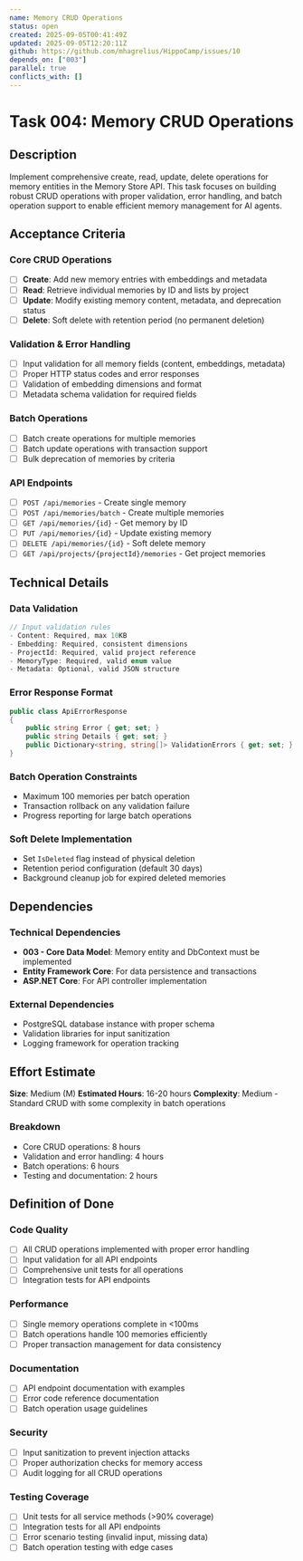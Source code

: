 ```yaml
---
name: Memory CRUD Operations
status: open
created: 2025-09-05T00:41:49Z
updated: 2025-09-05T12:20:11Z
github: https://github.com/mhagrelius/HippoCamp/issues/10
depends_on: ["003"]
parallel: true
conflicts_with: []
---
```


# Task 004: Memory CRUD Operations

## Description

Implement comprehensive create, read, update, delete operations for memory entities in the Memory Store API. This task focuses on building robust CRUD operations with proper validation, error handling, and batch operation support to enable efficient memory management for AI agents.

## Acceptance Criteria

### Core CRUD Operations
- [ ] **Create**: Add new memory entries with embeddings and metadata
- [ ] **Read**: Retrieve individual memories by ID and lists by project
- [ ] **Update**: Modify existing memory content, metadata, and deprecation status
- [ ] **Delete**: Soft delete with retention period (no permanent deletion)

### Validation & Error Handling
- [ ] Input validation for all memory fields (content, embeddings, metadata)
- [ ] Proper HTTP status codes and error responses
- [ ] Validation of embedding dimensions and format
- [ ] Metadata schema validation for required fields

### Batch Operations
- [ ] Batch create operations for multiple memories
- [ ] Batch update operations with transaction support
- [ ] Bulk deprecation of memories by criteria

### API Endpoints
- [ ] `POST /api/memories` - Create single memory
- [ ] `POST /api/memories/batch` - Create multiple memories
- [ ] `GET /api/memories/{id}` - Get memory by ID
- [ ] `PUT /api/memories/{id}` - Update existing memory
- [ ] `DELETE /api/memories/{id}` - Soft delete memory
- [ ] `GET /api/projects/{projectId}/memories` - Get project memories

## Technical Details

### Data Validation
```csharp
// Input validation rules
- Content: Required, max 10KB
- Embedding: Required, consistent dimensions
- ProjectId: Required, valid project reference
- MemoryType: Required, valid enum value
- Metadata: Optional, valid JSON structure
```

### Error Response Format
```csharp
public class ApiErrorResponse
{
    public string Error { get; set; }
    public string Details { get; set; }
    public Dictionary<string, string[]> ValidationErrors { get; set; }
}
```

### Batch Operation Constraints
- Maximum 100 memories per batch operation
- Transaction rollback on any validation failure
- Progress reporting for large batch operations

### Soft Delete Implementation
- Set `IsDeleted` flag instead of physical deletion
- Retention period configuration (default 30 days)
- Background cleanup job for expired deleted memories

## Dependencies

### Technical Dependencies
- **003 - Core Data Model**: Memory entity and DbContext must be implemented
- **Entity Framework Core**: For data persistence and transactions
- **ASP.NET Core**: For API controller implementation

### External Dependencies
- PostgreSQL database instance with proper schema
- Validation libraries for input sanitization
- Logging framework for operation tracking

## Effort Estimate

**Size**: Medium (M)
**Estimated Hours**: 16-20 hours
**Complexity**: Medium - Standard CRUD with some complexity in batch operations

### Breakdown
- Core CRUD operations: 8 hours
- Validation and error handling: 4 hours
- Batch operations: 6 hours
- Testing and documentation: 2 hours

## Definition of Done

### Code Quality
- [ ] All CRUD operations implemented with proper error handling
- [ ] Input validation for all API endpoints
- [ ] Comprehensive unit tests for all operations
- [ ] Integration tests for API endpoints

### Performance
- [ ] Single memory operations complete in <100ms
- [ ] Batch operations handle 100 memories efficiently
- [ ] Proper transaction management for data consistency

### Documentation
- [ ] API endpoint documentation with examples
- [ ] Error code reference documentation
- [ ] Batch operation usage guidelines

### Security
- [ ] Input sanitization to prevent injection attacks
- [ ] Proper authorization checks for memory access
- [ ] Audit logging for all CRUD operations

### Testing Coverage
- [ ] Unit tests for all service methods (>90% coverage)
- [ ] Integration tests for all API endpoints
- [ ] Error scenario testing (invalid input, missing data)
- [ ] Batch operation testing with edge cases

